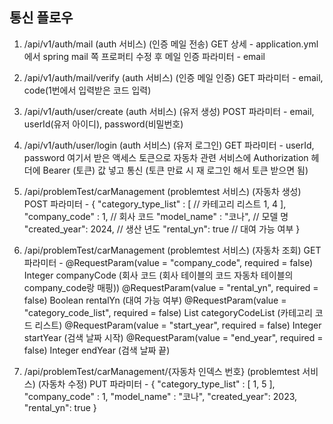 통신 플로우
---------------------------------------
1. /api/v1/auth/mail (auth 서비스) (인증 메일 전송) GET
상세 - application.yml 에서 spring mail 쪽 프로퍼티 수정 후 메일 인증 
파라미터 - email

2. /api/v1/auth/mail/verify (auth 서비스) (인증 메일 인증) GET
파라미터 - email, code(1번에서 입력받은 코드 입력)

3. /api/v1/auth/user/create (auth 서비스) (유저 생성) POST 
파라미터 - email, userId(유저 아이디), password(비밀번호)

4. /api/v1/auth/user/login (auth 서비스) (유저 로그인) GET
파라미터 - userId, password 
여기서 받은 액세스 토큰으로 자동차 관련 서비스에 Authorization 헤더에 Bearer (토큰) 값 넣고 통신 (토큰 만료 시 재 로그인 해서 토큰 받으면 됨)

5. /api/problemTest/carManagement (problemtest 서비스) (자동차 생성) POST 
파라미터 - {
    "category_type_list" : [ // 카테고리 리스트
        1, 4
    ],
    "company_code" : 1, // 회사 코드
    "model_name" : "코나", // 모델 명
    "created_year": 2024, // 생산 년도
    "rental_yn": true // 대여 가능 여부
}

6. /api/problemTest/carManagement (problemtest 서비스) (자동차 조회) GET
파라미터 -   @RequestParam(value = "company_code", required = false) Integer companyCode (회사 코드 (회사 테이블의 코드 자동차 테이블의 company_code랑 매핑))
            @RequestParam(value = "rental_yn", required = false) Boolean rentalYn (대여 가능 여부)
            @RequestParam(value = "category_code_list", required = false) List<Long> categoryCodeList (카테고리 코드 리스트)
            @RequestParam(value = "start_year", required = false) Integer startYear (검색 날짜 시작)
            @RequestParam(value = "end_year", required = false) Integer endYear (검색 날짜 끝)

7. /api/problemTest/carManagement/{자동차 인덱스 번호} (problemtest 서비스) (자동차 수정) PUT
파라미터 - {
    "category_type_list" : [
        1, 5
    ],
    "company_code" : 1,
    "model_name" : "코나",
    "created_year": 2023,
    "rental_yn": true
}